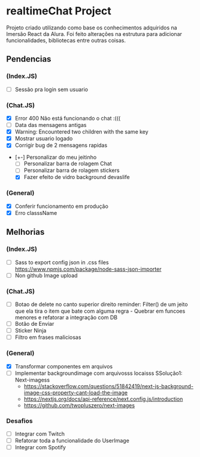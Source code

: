 # realtimeChat Project
Projeto criado utilizando como base os conhecimentos adquiridos na Imersão React da Alura.
Foi feito alterações na estrutura para adicionar funcionalidades, bibliotecas entre outras coisas.

## Pendencias
### (Index.JS)
- [ ] Sessão pra login sem usuario
### (Chat.JS)

- [X] Error 400 Não está funcionando o chat :(((
- [ ] Data das mensagens antigas
- [X] Warning: Encountered two children with the same key
- [X] Mostrar usuario logado
- [X] Corrigir bug de 2 mensagens rapidas
- [+-] Personalizar do meu jeitinho
    - [ ] Personalizar barra de rolagem Chat
    - [ ] Personalizar barra de rolagem stickers
    - [X] Fazer efeito de vidro background devaslife

### (General)
- [X] Conferir funcionamento em produção
- [X] Erro classsName 

## Melhorias
### (Index.JS)
- [ ]  Sass to export config json in .css files 
    https://www.npmjs.com/package/node-sass-json-importer
- [ ] Non github Image upload
### (Chat.JS)
- [ ]  Botao de delete no canto superior direito reminder: Filter() de um jeito que ela tira o item que bate com alguma regra - Quebrar em funcoes menores e refatorar a integração com DB
- [ ]  Botão de Enviar
- [ ] Sticker Ninja
- [ ] Filtro em frases maliciosas
### (General)
- [X] Transformar componentes em arquivos 
- [ ] Implementar backgroundimage com arquivosss locaisss
SSolução1: Next-imagess
    - https://stackoverflow.com/questions/51842419/next-js-background-image-css-property-cant-load-the-image
    - https://nextjs.org/docs/api-reference/next.config.js/introduction
    - https://github.com/twopluszero/next-images

### Desafios
- [ ] Integrar com Twitch
- [ ] Refatorar toda a funcionalidade do UserImage
- [ ] Integrar com Spotify 